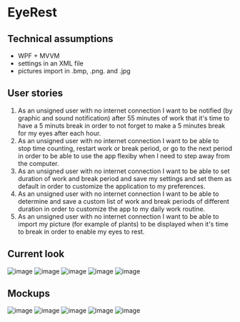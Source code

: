 # EyeRest
## Technical assumptions
- WPF + MVVM
- settings in an XML file
- pictures import in .bmp, .png. and .jpg
## User stories
1. As an unsigned user with no internet connection I want to be notified (by graphic and sound notification) after 55 minutes of work that it's time to have a 5 minuts break in order to not forget to make a 5 minutes break for my eyes after each hour.
2. As an unsigned user with no internet connection I want to be able to stop time counting, restart work or break period, or go to the next period in order to be able to use the app flexiby when I need to step away from the computer.
3. As an unsigned user with no internet connection I want to be able to set duration of work and break period and save my settings and set them as default in order to customize the application to my preferences.
4. As an unsigned user with no internet connection I want to be able to determine and save a custom list of work and break periods of different duration in order to customize the app to my daily work routine.
5. As an unsigned user with no internet connection I want to be able to import my picture (for example of plants) to be displayed when it's time to break in order to enable my eyes to rest.
## Current look
![image](https://github.com/norbertgieralt/EyeRest/assets/132151413/d23be1b0-7f1e-48cb-84ee-24d6bd4da824)
![image](https://github.com/norbertgieralt/EyeRest/assets/132151413/f6131da1-f3b3-410a-9840-29e018859aca)
![image](https://github.com/norbertgieralt/EyeRest/assets/132151413/29748837-ead1-47c6-bf5a-7682ef2ef194)
![image](https://github.com/norbertgieralt/EyeRest/assets/132151413/8351839b-45ab-45c8-9151-84c854d459a9)
![image](https://github.com/norbertgieralt/EyeRest/assets/132151413/362e6a9d-2fdb-4d19-aec5-6baebed7e2fa)

## Mockups
![image](https://github.com/norbertgieralt/EyeRest/assets/132151413/0b159792-9a84-4cdb-aab4-5be082befae8)
![image](https://github.com/norbertgieralt/EyeRest/assets/132151413/ea5b555a-f145-4f65-b758-7e9b7cf05a60)
![image](https://github.com/norbertgieralt/EyeRest/assets/132151413/4dafc8d1-dfde-4a52-826f-f9a05df3c6e4)
![image](https://github.com/norbertgieralt/EyeRest/assets/132151413/367119f6-71a7-403d-9ebc-3e89d4952265)
![image](https://github.com/norbertgieralt/EyeRest/assets/132151413/6802eec2-f915-4973-975a-9f3c146314b9)
